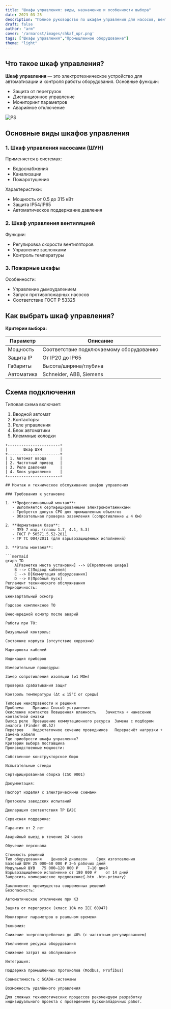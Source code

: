 ```yaml
---
title: "Шкафы управления: виды, назначение и особенности выбора"
date: 2023-03-25
description: "Полное руководство по шкафам управления для насосов, вентиляции и промышленного оборудования"
draft: false
author: "arm"
cover: '/armarost/images/shkaf_upr.png'
tags: ["Шкафы управления","Промышленное оборудование"]
theme: "light"
---
```



## Что такое шкаф управления?

**Шкаф управления** — это электротехническое устройство для автоматизации и контроля работы оборудования. Основные функции:

- Защита от перегрузок
- Дистанционное управление
- Мониторинг параметров
- Аварийное отключение

![PS](/images/shkaf_upr.png)

## Основные виды шкафов управления

### 1. Шкаф управления насосами (ШУН)
Применяется в системах:
- Водоснабжения
- Канализации
- Пожаротушения

Характеристики:
- Мощность от 0.5 до 315 кВт
- Защита IP54/IP65
- Автоматическое поддержание давления

### 2. Шкаф управления вентиляцией
Функции:
- Регулировка скорости вентиляторов
- Управление заслонками
- Контроль температуры

### 3. Пожарные шкафы
Особенности:
- Управление дымоудалением
- Запуск противопожарных насосов
- Соответствие ГОСТ Р 53325

## Как выбрать шкаф управления?

**Критерии выбора:**

| Параметр | Описание |
|----------|----------|
| Мощность | Соответствие подключаемому оборудованию |
| Защита IP | От IP20 до IP65 |
| Габариты | Высота/ширина/глубина |
| Автоматика | Schneider, ABB, Siemens |

## Схема подключения

Типовая схема включает:

1. Вводной автомат
2. Контакторы
3. Реле управления
4. Блок автоматики
5. Клеммные колодки

```circuit
+-----------------------+
|       Шкаф ШУН        |
+-----------------------+
| 1. Автомат ввода      |
| 2. Частотный привод   |
| 3. Реле давления      |
| 4. Блок управления    |
+-----------------------+

## Монтаж и техническое обслуживание шкафов управления

### Требования к установке

1. **Профессиональный монтаж**:
   - Выполняется сертифицированными электромонтажниками
   - Требуется допуск СРО для промышленных объектов
   - Обязательная проверка заземления (сопротивление ≤ 4 Ом)

2. **Нормативная база**:
   - ПУЭ 7 изд. (главы 1.7, 4.1, 5.3)
   - ГОСТ Р 50571.5.52-2011
   - ТР ТС 004/2011 (для взрывозащищённых исполнений)

3. **Этапы монтажа**:

```mermaid
graph TD
    A[Разметка места установки] --> B[Крепление шкафа]
    B --> C[Подвод кабелей]
    C --> D[Коммутация оборудования]
    D --> E[Пробный пуск]
Регламент технического обслуживания
Периодичность:

Ежеквартальный осмотр

Годовое комплексное ТО

Внеочередной осмотр после аварий

Работы при ТО:

Визуальный контроль:

Состояние корпуса (отсутствие коррозии)

Маркировка кабелей

Индикация приборов

Измерительные процедуры:

Замер сопротивления изоляции (≥1 МОм)

Проверка срабатывания защит

Контроль температуры (Δt ≤ 15°C от среды)

Типовые неисправности и решения
Проблема	Причина	Способ устранения
Окисление контактов	Повышенная влажность	Зачистка + нанесение контактной смазки
Выход реле	Превышение коммутационного ресурса	Замена с подбором аналога (Finder 40.52)
Перегрев	Недостаточное сечение проводников	Перерасчёт нагрузки + замена кабеля
Где приобрести шкафы управления?
Критерии выбора поставщика
Производственные мощности:

Собственное конструкторское бюро

Испытательные стенды

Сертифицированная сборка (ISO 9001)

Документация:

Паспорт изделия с электрическими схемами

Протоколы заводских испытаний

Декларация соответствия ТР ЕАЭС

Сервисная поддержка:

Гарантия от 2 лет

Аварийный выезд в течение 24 часов

Обучение персонала

Стоимость решений
Тип оборудования	Ценовой диапазон	Срок изготовления
Базовый ШУН	25 000–50 000 ₽	3–5 рабочих дней
Модульный ШУВ	75 000–120 000 ₽	7–10 дней
Взрывозащищённое исполнение	от 180 000 ₽	от 14 дней
Запросить коммерческое предложение{.btn .btn-primary}

Заключение: преимущества современных решений
Безопасность:

Автоматическое отключение при КЗ

Защита от перегрузок (класс 10А по IEC 60947)

Мониторинг параметров в реальном времени

Экономия:

Снижение энергопотребления до 40% (с частотным регулированием)

Увеличение ресурса оборудования

Снижение затрат на обслуживание

Интеграция:

Поддержка промышленных протоколов (Modbus, Profibus)

Совместимость с SCADA-системами

Возможность удалённого управления

Для сложных технологических процессов рекомендуем разработку индивидуального проекта с проведением пусконаладочных работ.